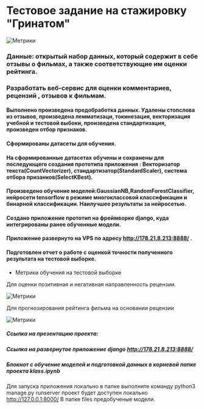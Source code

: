 # Тестовое задание на стажировку "Гринатом"


![Метрики](https://disk.yandex.ru/client/recent?idApp=client&dialog=slider&idDialog=%2Fdisk%2F%D0%A1%D0%BD%D0%B8%D0%BC%D0%BE%D0%BA%20%D1%8D%D0%BA%D1%80%D0%B0%D0%BD%D0%B0%20%D0%BE%D1%82%202023-03-15%2009-15-50.png)





### Данные: открытый набор данных, который содержит в себе отзывы о фильмах, а также соответствующие им оценки рейтинга.

### Разработать веб-сервис для оценки комментариев, рецензий ,  отзывов к фильмам.

#### Выполнено произведена предобработка данных. Удалены стопслова из отзывов, произведена лемматизаци, токинезация, векторизация учебной и тестовой выбоки, произведена стандартизация, произведен отбор признаков.
#### Сформированы датасеты для обучения.
#### На сформированные датасетах обучены и сохранены для последующего создания прототипа приложения : Векторизатор текста(CountVectorizer), стандартизатор(StandardScaler), система отбора призанков(SelectKBest).
#### Произведено обучение моделей:GaussianNB,RandomForestClassifier, нейросети tensorflow в режиме многоклассовой классификации и бинарной классификации. Наилучшее результаты за нейросетью.
#### Создано приложение прототип на фреймворке django, куда интегрированы ранее обученные модели.
#### Приложение развернуто на VPS по адресу http://178.21.8.213:8888/    .
#### Подготовлен отчет о работе с оценкой точности полученного результата на тестовой выборке.


* Метрики обучения на тестовой выборке

Для оценки позитивная и негативная направленность рецензии.

![Метрики](https://disk.yandex.ru/client/recent?idApp=client&dialog=slider&idDialog=%2Fdisk%2F%D0%A1%D0%BD%D0%B8%D0%BC%D0%BE%D0%BA%20%D1%8D%D0%BA%D1%80%D0%B0%D0%BD%D0%B0%20%D0%BE%D1%82%202023-03-15%2009-06-53.png)


Для прогнозирования рейтинга фильма на основании рецензии

![Метрики](https://disk.yandex.ru/client/recent?idApp=client&dialog=slider&idDialog=%2Fdisk%2F%D0%A1%D0%BD%D0%B8%D0%BC%D0%BE%D0%BA%20%D1%8D%D0%BA%D1%80%D0%B0%D0%BD%D0%B0%20%D0%BE%D1%82%202023-03-15%2009-06-38.png)

##### Ссылка на презентацию проекта:
##### Ссылка на развернутое приложение django http://178.21.8.213:8888/
##### Блокнот с обучение моделей и подготовкой данных в корневой папке проекта klass.ipynb


Для запуска приложения локально в папке выполните команду python3 manage.py runserver проект будет доступен локально http://127.0.0.1:8000/ 
В папке files предобученые модели.